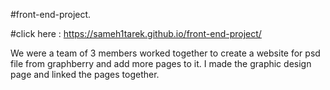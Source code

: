 #front-end-project.

#click here : https://sameh1tarek.github.io/front-end-project/

We were a team of 3 members worked together to create a website for psd file from graphberry and add more pages to it.
I made the graphic design page and linked the pages together.
